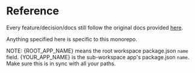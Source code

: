 # Reference

Every feature/decision/docs still follow the original docs provided
[here](https://github.com/epicweb-dev/epic-stack/tree/main/docs).

Anything specified here is specific to this monorepo.

NOTE: {ROOT_APP_NAME} means the root workspace package.json `name` field.
{YOUR_APP_NAME} is the sub-workspace app's package.json `name`. Make sure this
is in sync with all your paths.
